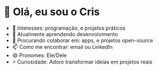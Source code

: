 # 👋 Olá, eu sou o Cris

- 👀 Interesses: programação, e projetos práticos  
- 🌱 Atualmente aprendendo  desenvolvimento 
- 💞️ Procurando colaborar em: apps, e projetos open-source  
- 📫 Como me encontrar: email ou LinkedIn  
- 😄 Pronomes: Ele/Dele  
- ⚡ Curiosidade: Adoro transformar ideias em projetos reais
